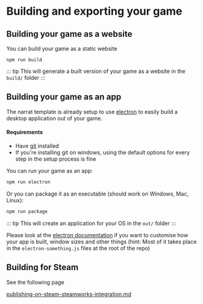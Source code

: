# Building and exporting your game

## Building your game as a website

You can build your game as a static website

```
npm run build
```

::: tip
&#x20;This will generate a built version of your game as a website in the `build/` folder
:::

## Building your game as an app

The narrat template is already setup to use [electron](https://www.electronjs.org) to easily build a desktop application out of your game.

#### Requirements

- Have [git](https://git-scm.com) installed
- If you're installing git on windows, using the default options for every step in the setup process is fine

You can run your game as an app:

```bash
npm run electron
```

Or you can package it as an executable (should work on Windows, Mac, Linux):

```bash
npm run package
```

::: tip
This will create an application for your OS in the `out/` folder
:::

Please look at the [electron documentation](https://www.electronjs.org/docs/latest/) if you want to customise how your app is built, window sizes and other things (hint: Most of it takes place in the `electron-something.js` files at the root of the repo)

## Building for Steam

See the following page

[publishing-on-steam-steamworks-integration.md](publishing-on-steam-steamworks-integration.md)
